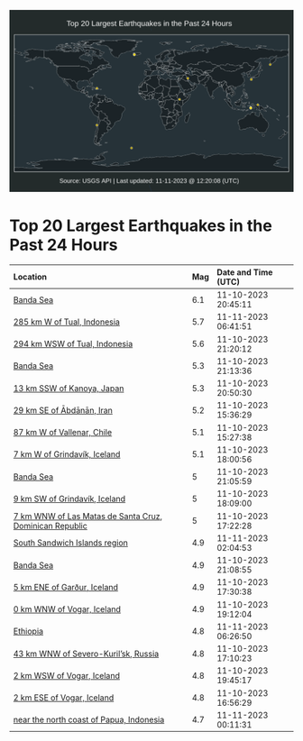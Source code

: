 ![Map](./map.png)

# Top 20 Largest Earthquakes in the Past 24 Hours

| Location | Mag | Date and Time (UTC) |
|:---|:---|:---|
| [Banda Sea](https://earthquake.usgs.gov/earthquakes/eventpage/us7000la7r) | 6.1 | 11-10-2023 20:45:11 |
| [285 km W of Tual, Indonesia](https://earthquake.usgs.gov/earthquakes/eventpage/us7000laba) | 5.7 | 11-11-2023 06:41:51 |
| [294 km WSW of Tual, Indonesia](https://earthquake.usgs.gov/earthquakes/eventpage/us7000la8b) | 5.6 | 11-10-2023 21:20:12 |
| [Banda Sea](https://earthquake.usgs.gov/earthquakes/eventpage/us7000la87) | 5.3 | 11-10-2023 21:13:36 |
| [13 km SSW of Kanoya, Japan](https://earthquake.usgs.gov/earthquakes/eventpage/us7000la7u) | 5.3 | 11-10-2023 20:50:30 |
| [29 km SE of Ābdānān, Iran](https://earthquake.usgs.gov/earthquakes/eventpage/us7000la3j) | 5.2 | 11-10-2023 15:36:29 |
| [87 km W of Vallenar, Chile](https://earthquake.usgs.gov/earthquakes/eventpage/us7000la3e) | 5.1 | 11-10-2023 15:27:38 |
| [7 km W of Grindavík, Iceland](https://earthquake.usgs.gov/earthquakes/eventpage/us7000la69) | 5.1 | 11-10-2023 18:00:56 |
| [Banda Sea](https://earthquake.usgs.gov/earthquakes/eventpage/us7000la83) | 5 | 11-10-2023 21:05:59 |
| [9 km SW of Grindavík, Iceland](https://earthquake.usgs.gov/earthquakes/eventpage/us7000la6d) | 5 | 11-10-2023 18:09:00 |
| [7 km WNW of Las Matas de Santa Cruz, Dominican Republic](https://earthquake.usgs.gov/earthquakes/eventpage/us7000la5h) | 5 | 11-10-2023 17:22:28 |
| [South Sandwich Islands region](https://earthquake.usgs.gov/earthquakes/eventpage/us7000la9z) | 4.9 | 11-11-2023 02:04:53 |
| [Banda Sea](https://earthquake.usgs.gov/earthquakes/eventpage/us7000la85) | 4.9 | 11-10-2023 21:08:55 |
| [5 km ENE of Garður, Iceland](https://earthquake.usgs.gov/earthquakes/eventpage/us7000la5q) | 4.9 | 11-10-2023 17:30:38 |
| [0 km WNW of Vogar, Iceland](https://earthquake.usgs.gov/earthquakes/eventpage/us7000la6z) | 4.9 | 11-10-2023 19:12:04 |
| [Ethiopia](https://earthquake.usgs.gov/earthquakes/eventpage/us7000lab8) | 4.8 | 11-11-2023 06:26:50 |
| [43 km WNW of Severo-Kuril’sk, Russia](https://earthquake.usgs.gov/earthquakes/eventpage/us7000la5f) | 4.8 | 11-10-2023 17:10:23 |
| [2 km WSW of Vogar, Iceland](https://earthquake.usgs.gov/earthquakes/eventpage/us7000la7g) | 4.8 | 11-10-2023 19:45:17 |
| [2 km ESE of Vogar, Iceland](https://earthquake.usgs.gov/earthquakes/eventpage/us7000la5b) | 4.8 | 11-10-2023 16:56:29 |
| [near the north coast of Papua, Indonesia](https://earthquake.usgs.gov/earthquakes/eventpage/us7000la98) | 4.7 | 11-11-2023 00:11:31 |
